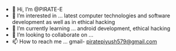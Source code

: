 - 👋 Hi, I’m @PIRATE-E
- 👀 I’m interested in ... latest computer technologies and software development as well as in ethical hacking
- 🌱 I’m currently learning ... android development, ethical hacking 
- 💞️ I’m looking to collaborate on ...
- 📫 How to reach me ... gmail- piratepiyush579@gmail.com

<!---
PIRATE-E/PIRATE-E is a ✨ special ✨ repository because its `README.md` (this file) appears on your GitHub profile.
You can click the Preview link to take a look at your changes.
--->
